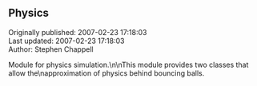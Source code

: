 ## Physics  
Originally published: 2007-02-23 17:18:03  
Last updated: 2007-02-23 17:18:03  
Author: Stephen Chappell  
  
Module for physics simulation.\n\nThis module provides two classes that allow the\napproximation of physics behind bouncing balls.
